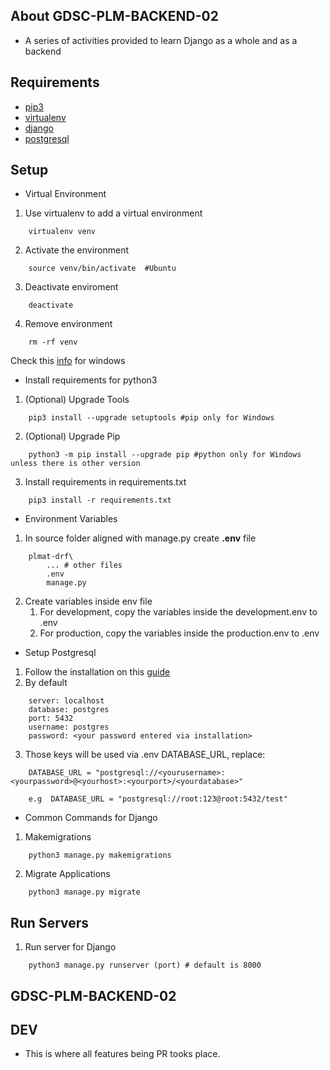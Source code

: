## About GDSC-PLM-BACKEND-02
- A series of activities provided to learn Django as a whole and as a backend

## Requirements
* [pip3](https://www.python.org/)
* [virtualenv](https://pypi.org/project/virtualenv/)
* [django](https://pypi.org/project/Django/)
* [postgresql](https://www.postgresql.org/)

## Setup
* Virtual Environment

1. Use virtualenv to add a virtual environment
```
    virtualenv venv
```
2. Activate the environment
```
    source venv/bin/activate  #Ubuntu
```
3. Deactivate enviroment
```
    deactivate
```
4. Remove environment
```
    rm -rf venv
```
Check this [info](https://www.liquidweb.com/kb/how-to-setup-a-python-virtual-environment-on-windows-10/)
for windows


* Install requirements for python3
1. (Optional) Upgrade Tools
```
    pip3 install --upgrade setuptools #pip only for Windows
```
2. (Optional) Upgrade Pip
```
    python3 -m pip install --upgrade pip #python only for Windows unless there is other version
```
3. Install requirements in requirements.txt
```
    pip3 install -r requirements.txt
```

* Environment Variables
1. In source folder aligned with manage.py create **.env** file
```
    plmat-drf\
        ... # other files
        .env
        manage.py
```
2. Create variables inside env file
    1. For development, copy the variables inside the development.env to .env
    2. For production, copy the variables inside the production.env to .env

* Setup Postgresql
1. Follow the installation on this [guide](https://medium.com/@9cv9official/creating-a-django-web-application-with-a-postgresql-database-on-windows-c1eea38fe294)
2. By default
```
    server: localhost
    database: postgres
    port: 5432
    username: postgres
    password: <your password entered via installation>
```
3. Those keys will be used via .env DATABASE_URL, replace:
```
    DATABASE_URL = "postgresql://<yourusername>:<yourpassword>@<yourhost>:<yourport>/<yourdatabase>"

    e.g  DATABASE_URL = "postgresql://root:123@root:5432/test"
```

* Common Commands for Django

1. Makemigrations
```
    python3 manage.py makemigrations
```
2. Migrate Applications
```
    python3 manage.py migrate
```

## Run Servers

1. Run server for Django
```
    python3 manage.py runserver (port) # default is 8000
```

## GDSC-PLM-BACKEND-02

## DEV

- This is where all features being PR tooks place.